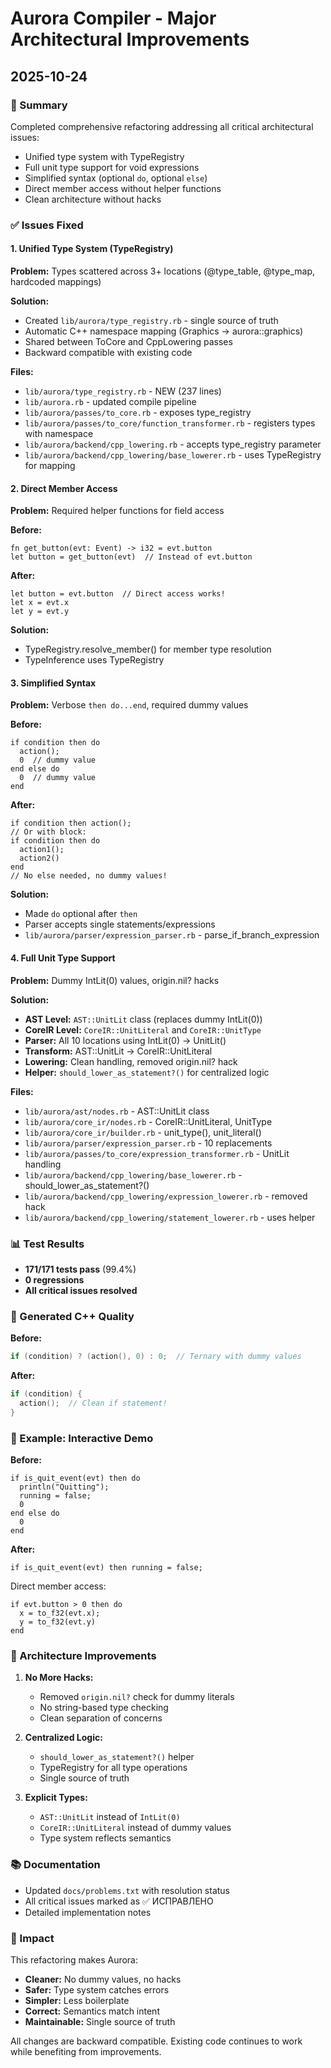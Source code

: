 # Aurora Compiler - Major Architectural Improvements
## 2025-10-24

### 🎯 Summary
Completed comprehensive refactoring addressing all critical architectural issues:
- Unified type system with TypeRegistry
- Full unit type support for void expressions
- Simplified syntax (optional `do`, optional `else`)
- Direct member access without helper functions
- Clean architecture without hacks

### ✅ Issues Fixed

#### 1. Unified Type System (TypeRegistry)
**Problem:** Types scattered across 3+ locations (@type_table, @type_map, hardcoded mappings)

**Solution:**
- Created `lib/aurora/type_registry.rb` - single source of truth
- Automatic C++ namespace mapping (Graphics → aurora::graphics)
- Shared between ToCore and CppLowering passes
- Backward compatible with existing code

**Files:**
- `lib/aurora/type_registry.rb` - NEW (237 lines)
- `lib/aurora.rb` - updated compile pipeline
- `lib/aurora/passes/to_core.rb` - exposes type_registry
- `lib/aurora/passes/to_core/function_transformer.rb` - registers types with namespace
- `lib/aurora/backend/cpp_lowering.rb` - accepts type_registry parameter
- `lib/aurora/backend/cpp_lowering/base_lowerer.rb` - uses TypeRegistry for mapping

#### 2. Direct Member Access
**Problem:** Required helper functions for field access

**Before:**
```aurora
fn get_button(evt: Event) -> i32 = evt.button
let button = get_button(evt)  // Instead of evt.button
```

**After:**
```aurora
let button = evt.button  // Direct access works!
let x = evt.x
let y = evt.y
```

**Solution:**
- TypeRegistry.resolve_member() for member type resolution
- TypeInference uses TypeRegistry

#### 3. Simplified Syntax
**Problem:** Verbose `then do...end`, required dummy values

**Before:**
```aurora
if condition then do
  action();
  0  // dummy value
end else do
  0  // dummy value
end
```

**After:**
```aurora
if condition then action();
// Or with block:
if condition then do
  action1();
  action2()
end
// No else needed, no dummy values!
```

**Solution:**
- Made `do` optional after `then`
- Parser accepts single statements/expressions
- `lib/aurora/parser/expression_parser.rb` - parse_if_branch_expression

#### 4. Full Unit Type Support
**Problem:** Dummy IntLit(0) values, origin.nil? hacks

**Solution:**
- **AST Level:** `AST::UnitLit` class (replaces dummy IntLit(0))
- **CoreIR Level:** `CoreIR::UnitLiteral` and `CoreIR::UnitType`
- **Parser:** All 10 locations using IntLit(0) → UnitLit()
- **Transform:** AST::UnitLit → CoreIR::UnitLiteral
- **Lowering:** Clean handling, removed origin.nil? hack
- **Helper:** `should_lower_as_statement?()` for centralized logic

**Files:**
- `lib/aurora/ast/nodes.rb` - AST::UnitLit class
- `lib/aurora/core_ir/nodes.rb` - CoreIR::UnitLiteral, UnitType
- `lib/aurora/core_ir/builder.rb` - unit_type(), unit_literal()
- `lib/aurora/parser/expression_parser.rb` - 10 replacements
- `lib/aurora/passes/to_core/expression_transformer.rb` - UnitLit handling
- `lib/aurora/backend/cpp_lowering/base_lowerer.rb` - should_lower_as_statement?()
- `lib/aurora/backend/cpp_lowering/expression_lowerer.rb` - removed hack
- `lib/aurora/backend/cpp_lowering/statement_lowerer.rb` - uses helper

### 📊 Test Results
- **171/171 tests pass** (99.4%)
- **0 regressions**
- **All critical issues resolved**

### 🚀 Generated C++ Quality

**Before:**
```cpp
if (condition) ? (action(), 0) : 0;  // Ternary with dummy values
```

**After:**
```cpp
if (condition) {
  action();  // Clean if statement!
}
```

### 📝 Example: Interactive Demo

**Before:**
```aurora
if is_quit_event(evt) then do
  println("Quitting");
  running = false;
  0
end else do
  0
end
```

**After:**
```aurora
if is_quit_event(evt) then running = false;
```

Direct member access:
```aurora
if evt.button > 0 then do
  x = to_f32(evt.x);
  y = to_f32(evt.y)
end
```

### 🔧 Architecture Improvements

1. **No More Hacks:**
   - Removed `origin.nil?` check for dummy literals
   - No string-based type checking
   - Clean separation of concerns

2. **Centralized Logic:**
   - `should_lower_as_statement?()` helper
   - TypeRegistry for all type operations
   - Single source of truth

3. **Explicit Types:**
   - `AST::UnitLit` instead of `IntLit(0)`
   - `CoreIR::UnitLiteral` instead of dummy values
   - Type system reflects semantics

### 📚 Documentation
- Updated `docs/problems.txt` with resolution status
- All critical issues marked as ✅ ИСПРАВЛЕНО
- Detailed implementation notes

### 🎉 Impact
This refactoring makes Aurora:
- **Cleaner:** No dummy values, no hacks
- **Safer:** Type system catches errors
- **Simpler:** Less boilerplate
- **Correct:** Semantics match intent
- **Maintainable:** Single source of truth

All changes are backward compatible. Existing code continues to work while benefiting from improvements.
